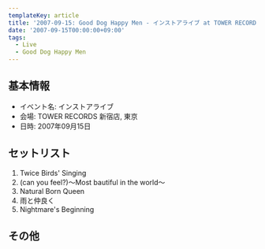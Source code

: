 ```yaml
---
templateKey: article
title: '2007-09-15: Good Dog Happy Men - インストアライブ at TOWER RECORDS 新宿店'
date: '2007-09-15T00:00:00+09:00'
tags:
  - Live
  - Good Dog Happy Men
---
```

## 基本情報

* イベント名: インストアライブ
* 会場: TOWER RECORDS 新宿店, 東京
* 日時: 2007年09月15日

## セットリスト

1. Twice Birds' Singing
1. (can you feel?)～Most bautiful in the world～
1. Natural Born Queen
1. 雨と仲良く
1. Nightmare's Beginning

## その他

